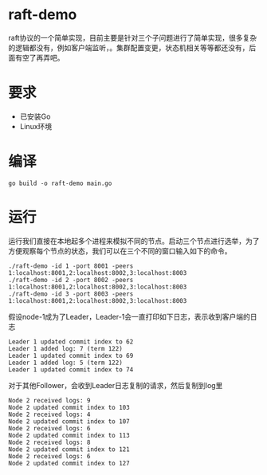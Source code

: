 # raft-demo
raft协议的一个简单实现，目前主要是针对三个子问题进行了简单实现，很多复杂的逻辑都没有，例如客户端监听，。集群配置变更，状态机相关等等都还没有，后面有空了再弄吧。

# 要求
- 已安装Go
- Linux环境

# 编译
```shell
go build -o raft-demo main.go
```

# 运行
运行我们直接在本地起多个进程来模拟不同的节点。启动三个节点进行选举，为了方便观察每个节点的状态，我们可以在三个不同的窗口输入如下的命令。

```shell
./raft-demo -id 1 -port 8001 -peers 1:localhost:8001,2:localhost:8002,3:localhost:8003
./raft-demo -id 2 -port 8002 -peers 1:localhost:8001,2:localhost:8002,3:localhost:8003
./raft-demo -id 3 -port 8003 -peers 1:localhost:8001,2:localhost:8002,3:localhost:8003
```

假设node-1成为了Leader，Leader-1会一直打印如下日志，表示收到客户端的日志
```
Leader 1 updated commit index to 62
Leader 1 added log: 7 (term 122)
Leader 1 updated commit index to 69
Leader 1 added log: 5 (term 122)
Leader 1 updated commit index to 74
```

对于其他Follower，会收到Leader日志复制的请求，然后复制到log里
```
Node 2 received logs: 9
Node 2 updated commit index to 103
Node 2 received logs: 4
Node 2 updated commit index to 107
Node 2 received logs: 6
Node 2 updated commit index to 113
Node 2 received logs: 8
Node 2 updated commit index to 121
Node 2 received logs: 6
Node 2 updated commit index to 127
```